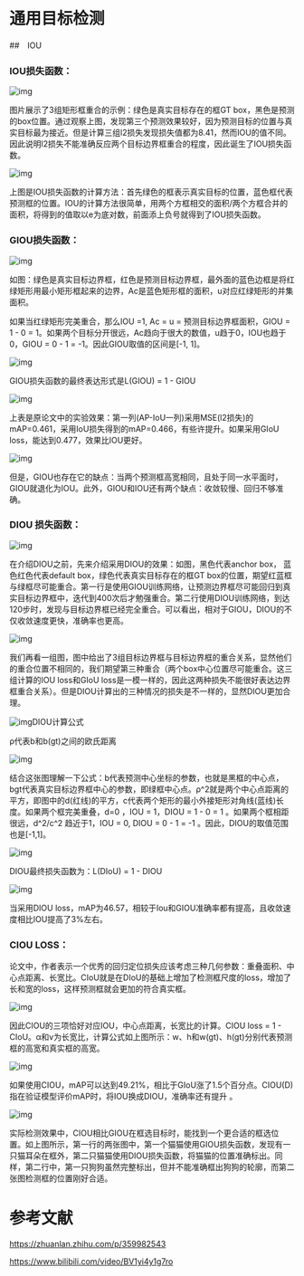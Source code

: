 # 通用目标检测

##　IOU

### **IOU损失函数：**

![img](imgs/v2-d05db436051d88356c25a5a7fc9f4fca_1440w.jpg)

图片展示了3组矩形框重合的示例：绿色是真实目标存在的框GT box，黑色是预测的box位置。通过观察上图，发现第三个预测效果较好，因为预测目标的位置与真实目标最为接近。但是计算三组l2损失发现损失值都为8.41，然而IOU的值不同。因此说明l2损失不能准确反应两个目标边界框重合的程度，因此诞生了IOU损失函数。

![img](imgs/v2-6227b76c1dd81482774ea9363ee43a9e_1440w.jpg)

上图是IOU损失函数的计算方法：首先绿色的框表示真实目标的位置，蓝色框代表预测框的位置。IOU的计算方法很简单，用两个方框相交的面积/两个方框合并的面积，将得到的值取以e为底对数，前面添上负号就得到了IOU损失函数。

### **GIOU损失函数：**

![img](imgs/v2-ddc51c20b7ad5d1a4411fb4afdd38932_1440w.jpg)

如图：绿色是真实目标边界框，红色是预测目标边界框，最外面的蓝色边框是将红绿矩形用最小矩形框起来的边界，Ac是蓝色矩形框的面积，u对应红绿矩形的并集面积。

如果当红绿矩形完美重合，那么IOU =1, Ac = u = 预测目标边界框面积，GIOU = 1 - 0 = 1。如果两个目标分开很远，Ac趋向于很大的数值，u趋于0，IOU也趋于0，GIOU = 0 - 1 = -1。因此GIOU取值的区间是[-1, 1]。

![img](imgs/v2-b4b38506131a6de123555d4c6554ad88_1440w.jpg)

GIOU损失函数的最终表达形式是L(GIOU) = 1 - GIOU

![img](imgs/v2-b602f02b4e5d792ae4ec882e26fa27af_1440w.jpg)

上表是原论文中的实验效果：第一列(AP-IoU一列)采用MSE(l2损失)的mAP=0.461，采用IoU损失得到的mAP=0.466，有些许提升。如果采用GIoU loss，能达到0.477，效果比IOU更好。

![img](imgs/v2-801b5d03aa533501d044d65816e2cffe_1440w.jpg)

但是，GIOU也存在它的缺点：当两个预测框高宽相同，且处于同一水平面时，GIOU就退化为IOU。此外，GIOU和IOU还有两个缺点：收敛较慢、回归不够准确。

### **DIOU 损失函数：**

![img](imgs/v2-2e5cf48dbfdb0b2b9f851ad4c73fc7a4_1440w.jpg)

在介绍DIOU之前，先来介绍采用DIOU的效果：如图，黑色代表anchor box， 蓝色红色代表default box，绿色代表真实目标存在的框GT box的位置，期望红蓝框与绿框尽可能重合。第一行是使用GIOU训练网络，让预测边界框尽可能回归到真实目标边界框中，迭代到400次后才勉强重合。第二行使用DIOU训练网络，到达120步时，发现与目标边界框已经完全重合。可以看出，相对于GIOU，DIOU的不仅收敛速度更快，准确率也更高。

![img](imgs/v2-ab9d89980bc4c3e8553b67fc59a4f7ad_1440w.jpg)

我们再看一组图，图中给出了3组目标边界框与目标边界框的重合关系，显然他们的重合位置不相同的，我们期望第三种重合（两个box中心位置尽可能重合。这三组计算的IOU loss和GIoU loss是一模一样的，因此这两种损失不能很好表达边界框重合关系）。但是DIOU计算出的三种情况的损失是不一样的，显然DIOU更加合理。

![img](imgs/v2-730d98898ec15cf571e405f637698f46_1440w.jpg)DIOU计算公式

ρ代表b和b(gt)之间的欧氏距离

![img](imgs/v2-5b98860c44d93f660f37f2b907972c8f_1440w.jpg)

结合这张图理解一下公式：b代表预测中心坐标的参数，也就是黑框的中心点，bgt代表真实目标边界框中心的参数，即绿框中心点。ρ^2就是两个中心点距离的平方，即图中的d(红线)的平方，c代表两个矩形的最小外接矩形对角线(蓝线)长度。如果两个框完美重叠，d=0 ，IOU = 1，DIOU = 1 - 0 = 1 。如果两个框相距很远，d^2/c^2 趋近于1，IOU = 0, DIOU = 0 - 1 = -1 。因此，DIOU的取值范围也是[-1,1]。

![img](imgs/v2-8aff16bd187fcba23bc883c5abbaa73d_1440w.jpg)

DIOU最终损失函数为：L(DIoU) = 1 - DIOU

![img](imgs/v2-f2383b61d6525060ef2d246576c1cb1d_1440w.jpg)

当采用DIOU loss，mAP为46.57，相较于Iou和GIOU准确率都有提高，且收敛速度相比IOU提高了3%左右。

### **CIOU LOSS：**

论文中，作者表示一个优秀的回归定位损失应该考虑三种几何参数：重叠面积、中心点距离、长宽比。CIoU就是在DIoU的基础上增加了检测框尺度的loss，增加了长和宽的loss，这样预测框就会更加的符合真实框。

![img](imgs/v2-f28c4d6a51cace2ad2a4815712438a4b_1440w.jpg)

因此CIOU的三项恰好对应IOU，中心点距离，长宽比的计算。CIOU loss = 1 - CIoU。α和v为长宽比，计算公式如上图所示：w、h和w(gt)、h(gt)分别代表预测框的高宽和真实框的高宽。

![img](imgs/v2-66a03b7d2c7ec8755f37517834244840_1440w.jpg)

如果使用CIOU，mAP可以达到49.21%，相比于GIoU涨了1.5个百分点。CIOU(D)指在验证模型评价mAP时，将IOU换成DIOU，准确率还有提升 。

![img](imgs/v2-dc1c8e6cdb2ee3f879d2a954fde12a4f_1440w.jpg)

实际检测效果中，CIOU相比GIOU在框选目标时，能找到一个更合适的框选位置。如上图所示，第一行的两张图中，第一个猫猫使用GIOU损失函数，发现有一只猫耳朵在框外，第二只猫猫使用DIOU损失函数，将猫猫的位置准确标出。同样，第二行中，第一只狗狗虽然完整标出，但并不能准确框出狗狗的轮廓，而第二张图检测框的位置刚好合适。

# 参考文献 #

https://zhuanlan.zhihu.com/p/359982543

https://www.bilibili.com/video/BV1yi4y1g7ro

